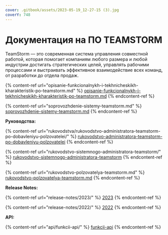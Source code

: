 ```yaml
---
cover: .gitbook/assets/2023-05-19_12-27-15 (3).jpg
coverY: 748
---
```


# Документация на ПО TEAMSTORM

TeamStorm — это современная система управления совместной работой, которая помогает компаниям любого размера и любой индустрии достигать стратегических целей, управлять рабочими процессами и выстраивать эффективное взаимодействие всех команд, от разработки до отдела продаж.

{% content-ref url="opisanie-funkcionalnykh-i-tekhnicheskikh-kharakteristik-po-teamstorm.md" %}
[opisanie-funkcionalnykh-i-tekhnicheskikh-kharakteristik-po-teamstorm.md](opisanie-funkcionalnykh-i-tekhnicheskikh-kharakteristik-po-teamstorm.md)
{% endcontent-ref %}

{% content-ref url="soprovozhdenie-sistemy-teamstorm.md" %}
[soprovozhdenie-sistemy-teamstorm.md](soprovozhdenie-sistemy-teamstorm.md)
{% endcontent-ref %}



**Руководства:**

{% content-ref url="rukovodstva/rukovodstvo-administratora-teamstorm-po-dobavleniyu-polzovatelei/" %}
[rukovodstvo-administratora-teamstorm-po-dobavleniyu-polzovatelei](rukovodstva/rukovodstvo-administratora-teamstorm-po-dobavleniyu-polzovatelei/)
{% endcontent-ref %}

{% content-ref url="rukovodstvo-sistemnogo-administratora-teamstorm/" %}
[rukovodstvo-sistemnogo-administratora-teamstorm](rukovodstvo-sistemnogo-administratora-teamstorm/)
{% endcontent-ref %}

{% content-ref url="rukovodstvo-polzovatelya-teamstorm.md" %}
[rukovodstvo-polzovatelya-teamstorm.md](rukovodstvo-polzovatelya-teamstorm.md)
{% endcontent-ref %}

**Release Notes:**

{% content-ref url="release-notes/2023/" %}
[2023](release-notes/2023/)
{% endcontent-ref %}

{% content-ref url="release-notes/2022/" %}
[2022](release-notes/2022/)
{% endcontent-ref %}

**API:**

{% content-ref url="api/funkcii-api/" %}
[funkcii-api](api/funkcii-api/)
{% endcontent-ref %}

